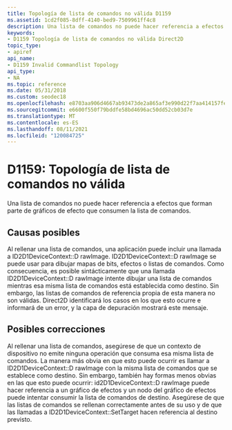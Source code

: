 ```yaml
---
title: Topología de lista de comandos no válida D1159
ms.assetid: 1cd2f085-8dff-4140-bed9-7509961ff4c8
description: Una lista de comandos no puede hacer referencia a efectos que forman parte de gráficos de efecto que consumen la lista de comandos.
keywords:
- D1159 Topología de lista de comandos no válida Direct2D
topic_type:
- apiref
api_name:
- D1159 Invalid Commandlist Topology
api_type:
- NA
ms.topic: reference
ms.date: 05/31/2018
ms.custom: seodec18
ms.openlocfilehash: e8703aa906d4667ab93473de2a865af3e990d22f7aa414157fece85a2f46c4ed
ms.sourcegitcommit: e6600f550f79bddfe58bd4696ac50dd52cb03d7e
ms.translationtype: MT
ms.contentlocale: es-ES
ms.lasthandoff: 08/11/2021
ms.locfileid: "120084725"
---
```

# <a name="d1159-invalid-commandlist-topology"></a>D1159: Topología de lista de comandos no válida

Una lista de comandos no puede hacer referencia a efectos que forman parte de gráficos de efecto que consumen la lista de comandos.





 

## <a name="possible-causes"></a>Causas posibles

Al rellenar una lista de comandos, una aplicación puede incluir una llamada a ID2D1DeviceContext::D rawImage. ID2D1DeviceContext::D rawImage se puede usar para dibujar mapas de bits, efectos o listas de comandos. Como consecuencia, es posible sintácticamente que una llamada ID2D1DeviceContext::D rawImage intente dibujar una lista de comandos mientras esa misma lista de comandos está establecida como destino. Sin embargo, las listas de comandos de referencia propia de esta manera no son válidas. Direct2D identificará los casos en los que esto ocurre e informará de un error, y la capa de depuración mostrará este mensaje.

## <a name="possible-fixes"></a>Posibles correcciones

Al rellenar una lista de comandos, asegúrese de que un contexto de dispositivo no emite ninguna operación que consuma esa misma lista de comandos. La manera más obvia en que esto puede ocurrir es llamar a ID2D1DeviceContext::D rawImage con la misma lista de comandos que se establece como destino. Sin embargo, también hay formas menos obvias en las que esto puede ocurrir: id2D1DeviceContext::D rawImage puede hacer referencia a un gráfico de efectos y un nodo del gráfico de efectos puede intentar consumir la lista de comandos de destino. Asegúrese de que las listas de comandos se rellenan correctamente antes de su uso y de que las llamadas a ID2D1DeviceContext::SetTarget hacen referencia al destino previsto.

 

 




